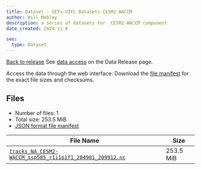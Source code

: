 ```yaml
---
title: Dataset - SETx-UIFL Datasets CESM2-WACCM
author: Will Mobley
description: a series of datasets for  CESM2-WACCM component
date_created: 2024-11-8

seo:
  type: Dataset
---
```


[Back to release](./index.html#datasets)
See [data access](./index.html#data-access) on the Data Release page.

Access the data through the  web interface: 
Download the [file manifest](https://web.corral.tacc.utexas.edu//datasets//CESM2-WACCM/manifest.json) for the exact file sizes and checksums.

## Files

- Number of files: 1
- Total size: 253.5 MiB
- [JSON format file manifest](https://web.corral.tacc.utexas.edu//datasets//CESM2-WACCM/manifest.json)

|                                                                                                          File Name                                                                                                          |   Size    |
| --------------------------------------------------------------------------------------------------------------------------------------------------------------------------------------------------------------------------- | --------- |
| [`tracks_NA_CESM2-WACCM_ssp585_r1i1p1f1_204901_209912.nc`](https://web.corral.tacc.utexas.edu/setxuifl/tropical_cyclones/downscaled_cmip6_tracks/ssp585/CESM2-WACCM/tracks_NA_CESM2-WACCM_ssp585_r1i1p1f1_204901_209912.nc) | 253.5 MiB |
